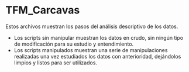 # TFM_Carcavas

Estos archivos muestran los pasos del análisis descriptivo de los datos.

- Los scripts sin manipular muestran los datos en crudo, sin ningún tipo de modificación para su estudio y entendimiento.
- Los scripts manipulados muestran una serie de manipulaciones realizadas una vez estudiados los datos con anterioridad, dejándolos limpios y listos para ser utilizados.
